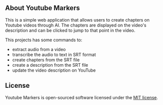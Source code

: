 

## About Youtube Markers

This is a simple web application that allows users to create chapters on Youtube videos through AI. 
The chapters are displayed on the video's description and can be clicked to jump to that point in the video.

This projects has some commands to:

- extract audio from a video
- transcribe the audio to text in SRT format
- create chapters from the SRT file
- create a description from the SRT file
- update the video description on YouTube

## License

Youtube Markers is open-sourced software licensed under the [MIT license](https://opensource.org/licenses/MIT).
